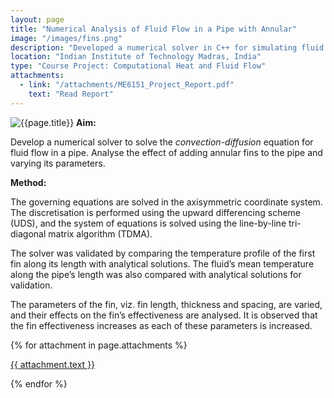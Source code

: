 ```yaml
---
layout: page
title: "Numerical Analysis of Fluid Flow in a Pipe with Annular"
image: "/images/fins.png"
description: "Developed a numerical solver in C++ for simulating fluid flow through a pipe with annular fins using the Finite Volume method."
location: "Indian Institute of Technology Madras, India"
type: "Course Project: Computational Heat and Fluid Flow"
attachments:
  - link: "/attachments/ME6151_Project_Report.pdf"
    text: "Read Report"
---
```

![{{page.title}}]({{page.image}})
**Aim:** 

Develop a numerical solver to solve the *convection-diffusion* equation for fluid flow in a pipe. Analyse the effect of adding annular fins to the pipe and varying its parameters.

**Method:**

The governing equations are solved in the axisymmetric coordinate system. The discretisation is performed using the upward differencing scheme (UDS), and the system of equations is solved using the line-by-line tri-diagonal matrix algorithm (TDMA). 

The solver was validated by comparing the temperature profile of the first fin along its length with analytical solutions. The fluid’s mean temperature along the pipe’s length was also compared with analytical solutions for validation. 

The parameters of the fin, viz. fin length, thickness and spacing, are varied, and their effects on the fin’s effectiveness are analysed. It is observed that the fin effectiveness increases as each of these parameters is increased.

{% for attachment in page.attachments %}
  <p><a href="{{ attachment.link }}" target="_blank">{{ attachment.text }}</a></p>
{% endfor %}
